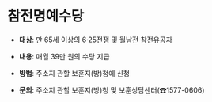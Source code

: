 # 참전명예수당

- **대상**: 만 65세 이상의 6·25전쟁 및 월남전 참전유공자

- **내용**: 매월 39만 원의 수당 지급

- **방법**: 주소지 관할 보훈지(방)청에 신청

- **문의**: 주소지 관할 보훈지(방)청 및 보훈상담센터(☎1577-0606)
